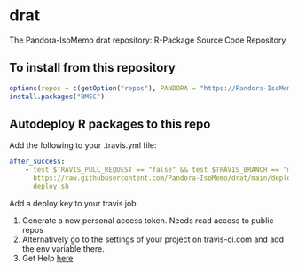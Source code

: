# drat

The Pandora-IsoMemo drat repository: R-Package Source Code Repository

## To install from this repository

```r
options(repos = c(getOption("repos"), PANDORA = "https://Pandora-IsoMemo.github.io/drat/"))
install.packages("BMSC")
```

## Autodeploy R packages to this repo

Add the following to your .travis.yml file:

```yml
after_success:
    - test $TRAVIS_PULL_REQUEST == "false" && test $TRAVIS_BRANCH == "master" && curl
      https://raw.githubusercontent.com/Pandora-IsoMemo/drat/main/deploy.sh > deploy.sh && bash
      deploy.sh
```

Add a deploy key to your travis job

1. Generate a new personal access token. Needs read access to public repos
2. Alternatively go to the settings of your project on travis-ci.com and add the env variable there.
3. Get Help
   [here](https://cran.r-project.org/web/packages/drat/vignettes/CombiningDratAndTravis.html)
